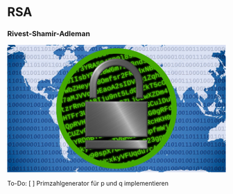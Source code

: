 # RSA  
### Rivest-Shamir-Adleman
![Background-ReadMe.jpg](Pictures%2FBackground-ReadMe.jpg)

To-Do: [ ] Primzahlgenerator für p und q implementieren 
